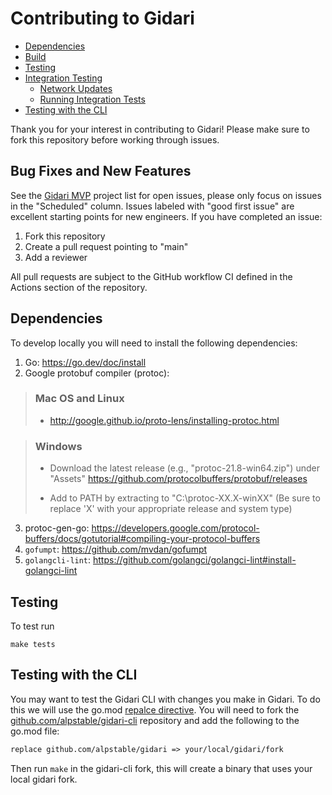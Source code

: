 # Contributing to Gidari

- [Dependencies](#dependencies)
- [Build](#build)
- [Testing](#testing)
- [Integration Testing](#integration-testing)
  - [Network Updates](#network-updates)
  - [Running Integration Tests](#running-integration-tests)
- [Testing with the CLI](#testing-with-the-cli)

Thank you for your interest in contributing to Gidari! Please make sure to fork this repository before working through issues.

## Bug Fixes and New Features

See the [Gidari MVP](https://github.com/orgs/alpstable/projects/3) project list for open issues, please only focus on issues in the "Scheduled" column. Issues labeled with "good first issue" are excellent starting points for new engineers. If you have completed an issue:

1. Fork this repository
2. Create a pull request pointing to "main"
3. Add a reviewer

All pull requests are subject to the GitHub workflow CI defined in the Actions section of the repository.

## Dependencies

To develop locally you will need to install the following dependencies:

1. Go: https://go.dev/doc/install
2. Google protobuf compiler (protoc):

> ### Mac OS and Linux
>
> - http://google.github.io/proto-lens/installing-protoc.html

> ### Windows
>
> - Download the latest release (e.g., "protoc-21.8-win64.zip") under "Assets" https://github.com/protocolbuffers/protobuf/releases
>
> - Add to PATH by extracting to "C:\protoc-XX.X-winXX" (Be sure to replace 'X' with your appropriate release and system type)

3. protoc-gen-go: https://developers.google.com/protocol-buffers/docs/gotutorial#compiling-your-protocol-buffers
4. `gofumpt`: https://github.com/mvdan/gofumpt
5. `golangcli-lint`: https://github.com/golangci/golangci-lint#install-golangci-lint

## Testing

To test run

```
make tests
```

## Testing with the CLI

You may want to test the Gidari CLI with changes you make in Gidari. To do this we will use the go.mod [repalce directive](https://go.dev/ref/mod#go-mod-file-replace). You will need to fork the [github.com/alpstable/gidari-cli](https://github.com/alpstable/gidari-cli) repository and add the following to the go.mod file:

```go.mod
replace github.com/alpstable/gidari => your/local/gidari/fork
```

Then run `make` in the gidari-cli fork, this will create a binary that uses your local gidari fork.
